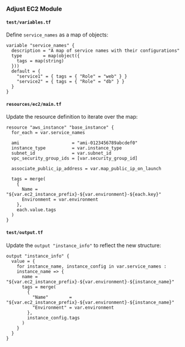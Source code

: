 

### Adjust EC2 Module
#### `test/variables.tf`

Define `service_names` as a map of objects:

```hcl
variable "service_names" {
  description = "A map of service names with their configurations"
  type        = map(object({
    tags = map(string)
  }))
  default = {
    "service1" = { tags = { "Role" = "web" } }
    "service2" = { tags = { "Role" = "db" } }
  }
}
```

#### `resources/ec2/main.tf`

Update the resource definition to iterate over the map:

```hcl
resource "aws_instance" "base_instance" {
  for_each = var.service_names

  ami                    = "ami-0123456789abcdef0"
  instance_type          = var.instance_type
  subnet_id              = var.subnet_id
  vpc_security_group_ids = [var.security_group_id]

  associate_public_ip_address = var.map_public_ip_on_launch

  tags = merge(
    {
      Name = "${var.ec2_instance_prefix}-${var.environment}-${each.key}"
      Environment = var.environment
    },
    each.value.tags
  )
}
```

#### `test/output.tf`

Update the `output "instance_info"` to reflect the new structure:

```hcl
output "instance_info" {
  value = {
    for instance_name, instance_config in var.service_names :
    instance_name => {
      name = "${var.ec2_instance_prefix}-${var.environment}-${instance_name}"
      tags = merge(
        {
          "Name"        = "${var.ec2_instance_prefix}-${var.environment}-${instance_name}"
          "Environment" = var.environment
        },
        instance_config.tags
      )
    }
  }
}
```